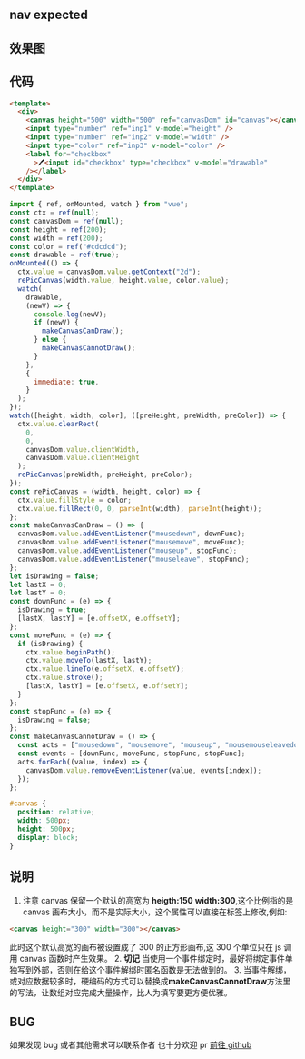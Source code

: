 ## nav expected

## 效果图

<ClientOnly><banvas></banvas></ClientOnly>

## 代码

```html
<template>
  <div>
    <canvas height="500" width="500" ref="canvasDom" id="canvas"></canvas>
    <input type="number" ref="inp1" v-model="height" />
    <input type="number" ref="inp2" v-model="width" />
    <input type="color" ref="inp3" v-model="color" />
    <label for="checkbox"
      >🖊<input id="checkbox" type="checkbox" v-model="drawable"
    /></label>
  </div>
</template>
```

```js
import { ref, onMounted, watch } from "vue";
const ctx = ref(null);
const canvasDom = ref(null);
const height = ref(200);
const width = ref(200);
const color = ref("#cdcdcd");
const drawable = ref(true);
onMounted(() => {
  ctx.value = canvasDom.value.getContext("2d");
  rePicCanvas(width.value, height.value, color.value);
  watch(
    drawable,
    (newV) => {
      console.log(newV);
      if (newV) {
        makeCanvasCanDraw();
      } else {
        makeCanvasCannotDraw();
      }
    },
    {
      immediate: true,
    }
  );
});
watch([height, width, color], ([preHeight, preWidth, preColor]) => {
  ctx.value.clearRect(
    0,
    0,
    canvasDom.value.clientWidth,
    canvasDom.value.clientHeight
  );
  rePicCanvas(preWidth, preHeight, preColor);
});
const rePicCanvas = (width, height, color) => {
  ctx.value.fillStyle = color;
  ctx.value.fillRect(0, 0, parseInt(width), parseInt(height));
};
const makeCanvasCanDraw = () => {
  canvasDom.value.addEventListener("mousedown", downFunc);
  canvasDom.value.addEventListener("mousemove", moveFunc);
  canvasDom.value.addEventListener("mouseup", stopFunc);
  canvasDom.value.addEventListener("mouseleave", stopFunc);
};
let isDrawing = false;
let lastX = 0;
let lastY = 0;
const downFunc = (e) => {
  isDrawing = true;
  [lastX, lastY] = [e.offsetX, e.offsetY];
};
const moveFunc = (e) => {
  if (isDrawing) {
    ctx.value.beginPath();
    ctx.value.moveTo(lastX, lastY);
    ctx.value.lineTo(e.offsetX, e.offsetY);
    ctx.value.stroke();
    [lastX, lastY] = [e.offsetX, e.offsetY];
  }
};
const stopFunc = (e) => {
  isDrawing = false;
};
const makeCanvasCannotDraw = () => {
  const acts = ["mousedown", "mousemove", "mouseup", "mousemouseleavedown"];
  const events = [downFunc, moveFunc, stopFunc, stopFunc];
  acts.forEach((value, index) => {
    canvasDom.value.removeEventListener(value, events[index]);
  });
};
```

```css
#canvas {
  position: relative;
  width: 500px;
  height: 500px;
  display: block;
}
```

## 说明

1.  注意 canvas 保留一个默认的高宽为 **heigth:150** **width:300**,这个比例指的是 canvas 画布大小，而不是实际大小，这个属性可以直接在标签上修改,例如:

```html
<canvas height="300" width="300"></canvas>
```

此时这个默认高宽的画布被设置成了 300 的正方形画布,这 300 个单位只在 js 调用 canvas 函数时产生效果。 2. **切记** 当使用一个事件绑定时，最好将绑定事件单独写到外部，否则在给这个事件解绑时匿名函数是无法做到的。 3. 当事件解绑，或对应数据较多时，硬编码的方式可以替换成**makeCanvasCannotDraw**方法里的写法，让数组对应完成大量操作，比人为填写要更方便优雅。

## BUG

如果发现 bug 或者其他需求可以联系作者
也十分欢迎 pr
[前往 github](https://github.com/Bayn-Web/bcomponent)
